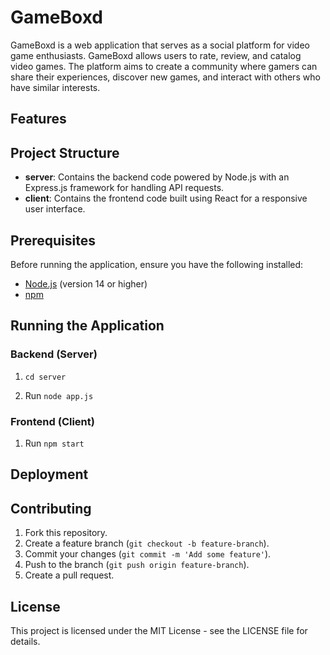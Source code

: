 # GameBoxd

GameBoxd is a web application that serves as a social platform for video game enthusiasts. GameBoxd allows users to rate, review, and catalog video games. The platform aims to create a community where gamers can share their experiences, discover new games, and interact with others who have similar interests.

## Features

## Project Structure
- **server**: Contains the backend code powered by Node.js with an Express.js framework for handling API requests.
- **client**: Contains the frontend code built using React for a responsive user interface.

## Prerequisites
Before running the application, ensure you have the following installed:
- [Node.js](https://nodejs.org/) (version 14 or higher)
- [npm](https://www.npmjs.com/)

## Running the Application

### Backend (Server)

1. `cd server`

2. Run `node app.js`

### Frontend (Client)

1. Run `npm start`

## Deployment

## Contributing
1. Fork this repository.
2. Create a feature branch (`git checkout -b feature-branch`).
3. Commit your changes (`git commit -m 'Add some feature'`).
4. Push to the branch (`git push origin feature-branch`).
5. Create a pull request.

## License
This project is licensed under the MIT License - see the LICENSE file for details.
